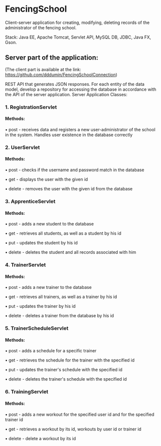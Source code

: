 # FencingSchool

Client-server application for creating, modifying, deleting records of the administrator of the fencing school.

Stack: Java EE, Apache Tomcat, Servlet API, MySQL DB, JDBC, Java FX, Gson.

## Server part of the application:

(The client part is available at the link: https://github.com/dddumin/FencingSchoolConnection)

REST API that generates JSON responses. For each entity of the data model, develop a repository for accessing the database in accordance with the API of the server application. Server Application Classes:
### 1. RegistrationServlet
#### Methods:
• post - receives data and registers a new user-administrator of the school in the system. Handles user existence in the database correctly
### 2. UserServlet
#### Methods:
• post - checks if the username and password match in the database

• get - displays the user with the given id

• delete - removes the user with the given id from the database
### 3. ApprenticeServlet
#### Methods:
• post - adds a new student to the database

• get - retrieves all students, as well as a student by his id

• put - updates the student by his id

• delete - deletes the student and all records associated with him
### 4. TrainerServlet
#### Methods:
• post - adds a new trainer to the database

• get - retrieves all trainers, as well as a trainer by his id

• put - updates the trainer by his id

• delete - deletes a trainer from the database by his id
### 5. TrainerScheduleServlet
#### Methods:
• post - adds a schedule for a specific trainer

• get - retrieves the schedule for the trainer with the specified id

• put - updates the trainer's schedule with the specified id

• delete - deletes the trainer's schedule with the specified id
### 6. TrainingServlet
#### Methods:
• post - adds a new workout for the specified user id and for the specified trainer id

• get - retrieves a workout by its id, workouts by user id or trainer id

• delete - delete a workout by its id

